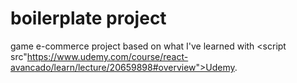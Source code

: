 # boilerplate project
game e-commerce project based on what I've learned with <script src"https://www.udemy.com/course/react-avancado/learn/lecture/20659898#overview">Udemy</script>.